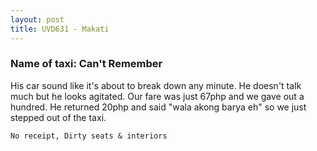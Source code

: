 ```yaml
---
layout: post
title: UVD631 - Makati
---
```


### Name of taxi: Can't Remember

His car sound like it's about to break down any minute. He doesn't talk much but he looks agitated. Our fare was just 67php and we gave out a hundred. He returned 20php and said "wala akong barya eh" so we just stepped out of the taxi.

```No receipt, Dirty seats & interiors```
